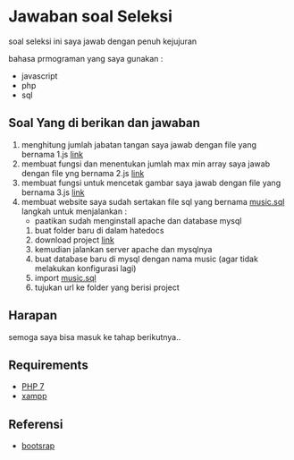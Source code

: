 # Jawaban soal Seleksi

soal seleksi ini saya jawab dengan penuh kejujuran 

bahasa prmograman yang saya gunakan :
+ javascript
+ php 
+ sql

## Soal Yang di berikan dan jawaban 
1. menghitung jumlah jabatan tangan
   saya jawab dengan file yang bernama 1.js
   [link](https://github.com/adehikmT/dumpway/blob/master/1.js)
2. membuat fungsi dan menentukan jumlah max min array
   saya jawab dengan file yng bernama 2.js
    [link](https://github.com/adehikmT/dumpway/blob/master/2.js)
3. membuat fungsi untuk mencetak gambar
   saya jawab dengan file yang bernama 3.js
    [link](https://github.com/adehikmT/dumpway/blob/master/3.js)
4. membuat website
   saya sudah sertakan file sql yang bernama [music.sql](https://github.com/adehikmT/dumpway/blob/master/music.sql)
   langkah untuk menjalankan :
   * paatikan sudah menginstall apache dan database mysql
   1. buat folder baru di dalam hatedocs
   2. download project [link](https://github.com/adehikmT/dumpway.git)
   3. kemudian jalankan server apache dan mysqlnya
   4. buat database baru di mysql dengan nama music (agar tidak melakukan konfigurasi lagi)
   5. import [music.sql](https://github.com/adehikmT/dumpway/blob/master/music.sql) 
   6. tujukan url ke folder yang berisi project
   
   
## Harapan
semoga saya bisa masuk ke tahap berikutnya..

## Requirements
+ [PHP 7](https://www.php.net/)
+ [xampp](https://www.apachefriends.org/index.html)

## Referensi
 + [bootsrap](https://getbootstrap.com/)
 
 
 ##
